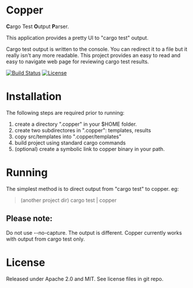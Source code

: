 # Copper
**C**argo Test **O**utput **P**arser.

This application provides a pretty UI to "cargo test" output.

Cargo test output is written to the console.  You can redirect it to a file but it really isn't any more readable.  This project provides an easy to read and easy to navigate web page for reviewing cargo test results.

[![Build Status](https://travis-ci.org/tatmanblue/copper.svg?branch=master)](https://travis-ci.org/tatmanblue/copper)
[![License](https://img.shields.io/badge/license-MIT%2FApache--2.0-blue.svg)](https://github.com/tatmanblue/copper#license)

# Installation
The following steps are required prior to running:
1) create a directory ".copper" in your $HOME folder.
2) create two subdirectores in ".copper": templates, results
3) copy src/templates into ".copper/templates"
4) build project using standard cargo commands
5) (optional) create a symbolic link to copper binary in your path.


# Running
The simplest method is to direct output from "cargo test" to copper. eg:
> (another project dir) cargo test | copper
## Please note:
Do not use --no-capture.  The output is different. Copper currently works with output from cargo test only.


# License
Released under Apache 2.0 and MIT.  See license files in git repo.
